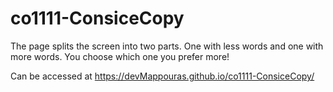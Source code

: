 # co1111-ConsiceCopy
The page splits the screen into two parts. One with less words and one with more words. You choose which one you prefer more!

Can be accessed at https://devMappouras.github.io/co1111-ConsiceCopy/
